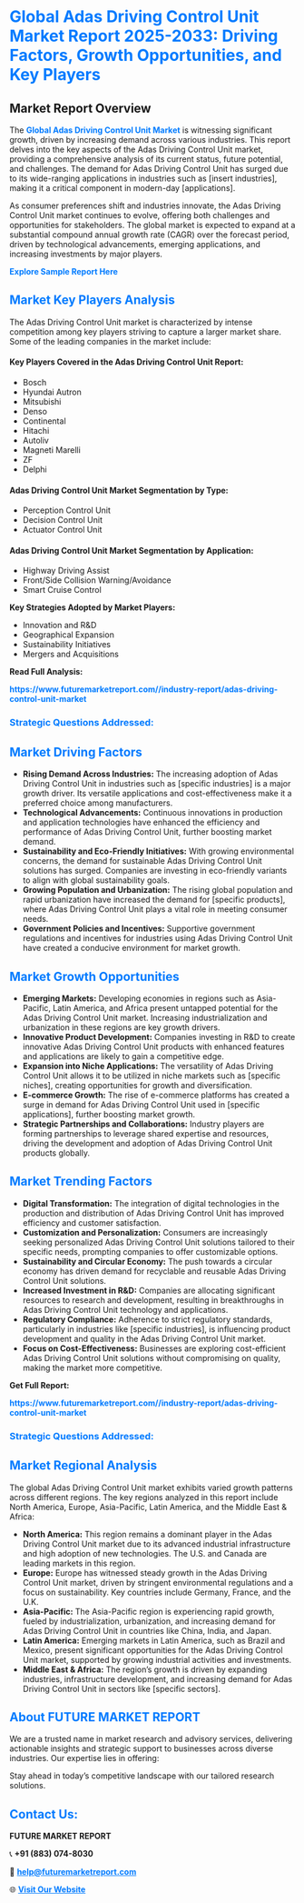 <h1 style="color: #007BFF;">Global Adas Driving Control Unit Market Report 2025-2033: Driving Factors, Growth Opportunities, and Key Players</h1>

<section id="overview">
<h2>Market Report Overview</h2>
<p>The <a href="https://www.futuremarketreport.com//industry-report/adas-driving-control-unit-market" style="color: #007BFF; text-decoration: none;"><strong>Global Adas Driving Control Unit Market</strong></a> is witnessing significant growth, driven by increasing demand across various industries. This report delves into the key aspects of the Adas Driving Control Unit market, providing a comprehensive analysis of its current status, future potential, and challenges. The demand for Adas Driving Control Unit has surged due to its wide-ranging applications in industries such as [insert industries], making it a critical component in modern-day [applications].</p>
<p>As consumer preferences shift and industries innovate, the Adas Driving Control Unit market continues to evolve, offering both challenges and opportunities for stakeholders. The global market is expected to expand at a substantial compound annual growth rate (CAGR) over the forecast period, driven by technological advancements, emerging applications, and increasing investments by major players.</p>
</section>

<section id="overview">
<p><a href="https://www.futuremarketreport.com//request-sample/reportId=76598" style="color: #007BFF; text-decoration: none;"><strong>Explore Sample Report Here</strong></a></p>
</section>

<section id="key-players">
<h2 style="color: #007BFF;">Market Key Players Analysis</h2>
<p>The Adas Driving Control Unit market is characterized by intense competition among key players striving to capture a larger market share. Some of the leading companies in the market include:</p>
<h4>Key Players Covered in the Adas Driving Control Unit Report:</h4>
<ul><li>Bosch</li><li>Hyundai Autron</li><li>Mitsubishi</li><li>Denso</li><li>Continental</li><li>Hitachi</li><li>Autoliv</li><li>Magneti Marelli</li><li>ZF</li><li>Delphi</li></ul>
<h4>Adas Driving Control Unit Market Segmentation by Type:</h4>
<ul><li>Perception Control Unit</li><li>Decision Control Unit</li><li>Actuator Control Unit</li></ul>

<h4>Adas Driving Control Unit Market Segmentation by Application:</h4>
<ul><li>Highway Driving Assist</li><li>Front/Side Collision Warning/Avoidance</li><li>Smart Cruise Control</li></ul>
<p><strong>Key Strategies Adopted by Market Players:</strong></p>
<ul>
<li>Innovation and R&D</li>
<li>Geographical Expansion</li>
<li>Sustainability Initiatives</li>
<li>Mergers and Acquisitions</li>
</ul>
</section>

<section>
<p><strong>Read Full Analysis: </strong></p><a href="https://www.futuremarketreport.com//industry-report/adas-driving-control-unit-market" style="color: #007BFF; text-decoration: none;"><strong>https://www.futuremarketreport.com//industry-report/adas-driving-control-unit-market</strong></a>
<h3 style="color: #007BFF;">Strategic Questions Addressed:</h3>
</section>

<section id="driving-factors">
<h2 style="color: #007BFF;">Market Driving Factors</h2>
<ul>
<li><strong>Rising Demand Across Industries:</strong> The increasing adoption of Adas Driving Control Unit in industries such as [specific industries] is a major growth driver. Its versatile applications and cost-effectiveness make it a preferred choice among manufacturers.</li>
<li><strong>Technological Advancements:</strong> Continuous innovations in production and application technologies have enhanced the efficiency and performance of Adas Driving Control Unit, further boosting market demand.</li>
<li><strong>Sustainability and Eco-Friendly Initiatives:</strong> With growing environmental concerns, the demand for sustainable Adas Driving Control Unit solutions has surged. Companies are investing in eco-friendly variants to align with global sustainability goals.</li>
<li><strong>Growing Population and Urbanization:</strong> The rising global population and rapid urbanization have increased the demand for [specific products], where Adas Driving Control Unit plays a vital role in meeting consumer needs.</li>
<li><strong>Government Policies and Incentives:</strong> Supportive government regulations and incentives for industries using Adas Driving Control Unit have created a conducive environment for market growth.</li>
</ul>
</section>

<section id="growth-opportunities">
<h2 style="color: #007BFF;">Market Growth Opportunities</h2>
<ul>
<li><strong>Emerging Markets:</strong> Developing economies in regions such as Asia-Pacific, Latin America, and Africa present untapped potential for the Adas Driving Control Unit market. Increasing industrialization and urbanization in these regions are key growth drivers.</li>
<li><strong>Innovative Product Development:</strong> Companies investing in R&D to create innovative Adas Driving Control Unit products with enhanced features and applications are likely to gain a competitive edge.</li>
<li><strong>Expansion into Niche Applications:</strong> The versatility of Adas Driving Control Unit allows it to be utilized in niche markets such as [specific niches], creating opportunities for growth and diversification.</li>
<li><strong>E-commerce Growth:</strong> The rise of e-commerce platforms has created a surge in demand for Adas Driving Control Unit used in [specific applications], further boosting market growth.</li>
<li><strong>Strategic Partnerships and Collaborations:</strong> Industry players are forming partnerships to leverage shared expertise and resources, driving the development and adoption of Adas Driving Control Unit products globally.</li>
</ul>
</section>

<section id="trending-factors">
<h2 style="color: #007BFF;">Market Trending Factors</h2>
<ul>
<li><strong>Digital Transformation:</strong> The integration of digital technologies in the production and distribution of Adas Driving Control Unit has improved efficiency and customer satisfaction.</li>
<li><strong>Customization and Personalization:</strong> Consumers are increasingly seeking personalized Adas Driving Control Unit solutions tailored to their specific needs, prompting companies to offer customizable options.</li>
<li><strong>Sustainability and Circular Economy:</strong> The push towards a circular economy has driven demand for recyclable and reusable Adas Driving Control Unit solutions.</li>
<li><strong>Increased Investment in R&D:</strong> Companies are allocating significant resources to research and development, resulting in breakthroughs in Adas Driving Control Unit technology and applications.</li>
<li><strong>Regulatory Compliance:</strong> Adherence to strict regulatory standards, particularly in industries like [specific industries], is influencing product development and quality in the Adas Driving Control Unit market.</li>
<li><strong>Focus on Cost-Effectiveness:</strong> Businesses are exploring cost-efficient Adas Driving Control Unit solutions without compromising on quality, making the market more competitive.</li>
</ul>
</section>

<section>
<p><strong>Get Full Report: </strong></p><a href="https://www.futuremarketreport.com//industry-report/adas-driving-control-unit-market" style="color: #007BFF; text-decoration: none;"><strong>https://www.futuremarketreport.com//industry-report/adas-driving-control-unit-market</strong></a>
<h3 style="color: #007BFF;">Strategic Questions Addressed:</h3>
</section>


<section id="regional-analysis">
<h2 style="color: #007BFF;">Market Regional Analysis</h2>
<p>The global Adas Driving Control Unit market exhibits varied growth patterns across different regions. The key regions analyzed in this report include North America, Europe, Asia-Pacific, Latin America, and the Middle East & Africa:</p>
<ul>
<li><strong>North America:</strong> This region remains a dominant player in the Adas Driving Control Unit market due to its advanced industrial infrastructure and high adoption of new technologies. The U.S. and Canada are leading markets in this region.</li>
<li><strong>Europe:</strong> Europe has witnessed steady growth in the Adas Driving Control Unit market, driven by stringent environmental regulations and a focus on sustainability. Key countries include Germany, France, and the U.K.</li>
<li><strong>Asia-Pacific:</strong> The Asia-Pacific region is experiencing rapid growth, fueled by industrialization, urbanization, and increasing demand for Adas Driving Control Unit in countries like China, India, and Japan.</li>
<li><strong>Latin America:</strong> Emerging markets in Latin America, such as Brazil and Mexico, present significant opportunities for the Adas Driving Control Unit market, supported by growing industrial activities and investments.</li>
<li><strong>Middle East & Africa:</strong> The region’s growth is driven by expanding industries, infrastructure development, and increasing demand for Adas Driving Control Unit in sectors like [specific sectors].</li>
</ul>
</section>

<footer>
<h2 style="color: #007BFF;">About FUTURE MARKET REPORT</h2>
<p>We are a trusted name in market research and advisory services, delivering actionable insights and strategic support to businesses across diverse industries. Our expertise lies in offering:</p>

<p>Stay ahead in today’s competitive landscape with our tailored research solutions.</p>

<h2 style="color: #007BFF;">Contact Us:</h2>
<p><strong>FUTURE MARKET REPORT</strong></p>
<p>📞 <strong>+91 (883) 074-8030</strong></p>
<p>📧 <strong><a href="mailto:help@futuremarketreport.com" style="color: #007BFF;">help@futuremarketreport.com</a></strong></p>
<p>🌐 <strong><a href="https://www.futuremarketreport.com/" style="color: #007BFF;">Visit Our Website</a></strong></p>
</footer>